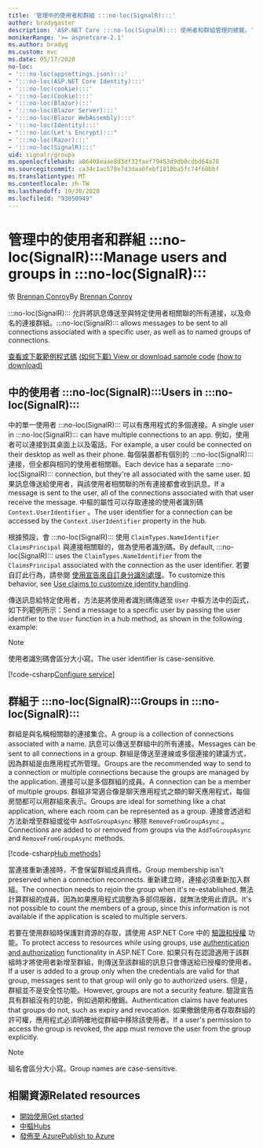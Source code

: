 ```yaml
---
title: '管理中的使用者和群組 :::no-loc(SignalR):::'
author: bradygaster
description: 'ASP.NET Core :::no-loc(SignalR)::: 使用者和群組管理的總覽。'
monikerRange: '>= aspnetcore-2.1'
ms.author: bradyg
ms.custom: mvc
ms.date: 05/17/2020
no-loc:
- ':::no-loc(appsettings.json):::'
- ':::no-loc(ASP.NET Core Identity):::'
- ':::no-loc(cookie):::'
- ':::no-loc(Cookie):::'
- ':::no-loc(Blazor):::'
- ':::no-loc(Blazor Server):::'
- ':::no-loc(Blazor WebAssembly):::'
- ':::no-loc(Identity):::'
- ":::no-loc(Let's Encrypt):::"
- ':::no-loc(Razor):::'
- ':::no-loc(SignalR):::'
uid: signalr/groups
ms.openlocfilehash: a86408eaae8d3df32faef79453d9db0cdbd64a78
ms.sourcegitcommit: ca34c1ac578e7d3daa0febf1810ba5fc74f60bbf
ms.translationtype: MT
ms.contentlocale: zh-TW
ms.lasthandoff: 10/30/2020
ms.locfileid: "93050949"
---
```

# <a name="manage-users-and-groups-in-no-locsignalr"></a><span data-ttu-id="f4706-103">管理中的使用者和群組 :::no-loc(SignalR):::</span><span class="sxs-lookup"><span data-stu-id="f4706-103">Manage users and groups in :::no-loc(SignalR):::</span></span>

<span data-ttu-id="f4706-104">依 [Brennan Conroy](https://github.com/BrennanConroy)</span><span class="sxs-lookup"><span data-stu-id="f4706-104">By [Brennan Conroy](https://github.com/BrennanConroy)</span></span>

<span data-ttu-id="f4706-105">:::no-loc(SignalR)::: 允許將訊息傳送至與特定使用者相關聯的所有連接，以及命名的連接群組。</span><span class="sxs-lookup"><span data-stu-id="f4706-105">:::no-loc(SignalR)::: allows messages to be sent to all connections associated with a specific user, as well as to named groups of connections.</span></span>

<span data-ttu-id="f4706-106">[查看或下載範例程式碼](https://github.com/dotnet/AspNetCore.Docs/tree/master/aspnetcore/signalr/groups/sample/) [ (如何下載) ](xref:index#how-to-download-a-sample)</span><span class="sxs-lookup"><span data-stu-id="f4706-106">[View or download sample code](https://github.com/dotnet/AspNetCore.Docs/tree/master/aspnetcore/signalr/groups/sample/) [(how to download)](xref:index#how-to-download-a-sample)</span></span>

## <a name="users-in-no-locsignalr"></a><span data-ttu-id="f4706-107">中的使用者 :::no-loc(SignalR):::</span><span class="sxs-lookup"><span data-stu-id="f4706-107">Users in :::no-loc(SignalR):::</span></span>

<span data-ttu-id="f4706-108">中的單一使用者 :::no-loc(SignalR)::: 可以有應用程式的多個連接。</span><span class="sxs-lookup"><span data-stu-id="f4706-108">A single user in :::no-loc(SignalR)::: can have multiple connections to an app.</span></span> <span data-ttu-id="f4706-109">例如，使用者可以連接到其桌面上以及電話。</span><span class="sxs-lookup"><span data-stu-id="f4706-109">For example, a user could be connected on their desktop as well as their phone.</span></span> <span data-ttu-id="f4706-110">每個裝置都有個別的 :::no-loc(SignalR)::: 連接，但全都與相同的使用者相關聯。</span><span class="sxs-lookup"><span data-stu-id="f4706-110">Each device has a separate :::no-loc(SignalR)::: connection, but they're all associated with the same user.</span></span> <span data-ttu-id="f4706-111">如果訊息傳送給使用者，與該使用者相關聯的所有連接都會收到訊息。</span><span class="sxs-lookup"><span data-stu-id="f4706-111">If a message is sent to the user, all of the connections associated with that user receive the message.</span></span> <span data-ttu-id="f4706-112">中樞的屬性可以存取連接的使用者識別碼 `Context.UserIdentifier` 。</span><span class="sxs-lookup"><span data-stu-id="f4706-112">The user identifier for a connection can be accessed by the `Context.UserIdentifier` property in the hub.</span></span>

<span data-ttu-id="f4706-113">根據預設，會 :::no-loc(SignalR)::: 使用 `ClaimTypes.NameIdentifier` `ClaimsPrincipal` 與連接相關聯的，做為使用者識別碼。</span><span class="sxs-lookup"><span data-stu-id="f4706-113">By default, :::no-loc(SignalR)::: uses the `ClaimTypes.NameIdentifier` from the `ClaimsPrincipal` associated with the connection as the user identifier.</span></span> <span data-ttu-id="f4706-114">若要自訂此行為，請參閱 [使用宣告來自訂身分識別處理](xref:signalr/authn-and-authz#use-claims-to-customize-identity-handling)。</span><span class="sxs-lookup"><span data-stu-id="f4706-114">To customize this behavior, see [Use claims to customize identity handling](xref:signalr/authn-and-authz#use-claims-to-customize-identity-handling).</span></span>

<span data-ttu-id="f4706-115">傳送訊息給特定使用者，方法是將使用者識別碼傳遞至 `User` 中樞方法中的函式，如下列範例所示：</span><span class="sxs-lookup"><span data-stu-id="f4706-115">Send a message to a specific user by passing the user identifier to the `User` function in a hub method, as shown in the following example:</span></span>

> [!NOTE]
> <span data-ttu-id="f4706-116">使用者識別碼會區分大小寫。</span><span class="sxs-lookup"><span data-stu-id="f4706-116">The user identifier is case-sensitive.</span></span>

[!code-csharp[Configure service](groups/sample/Hubs/ChatHub.cs?range=29-32)]

## <a name="groups-in-no-locsignalr"></a><span data-ttu-id="f4706-117">群組于 :::no-loc(SignalR):::</span><span class="sxs-lookup"><span data-stu-id="f4706-117">Groups in :::no-loc(SignalR):::</span></span>

<span data-ttu-id="f4706-118">群組是與名稱相關聯的連接集合。</span><span class="sxs-lookup"><span data-stu-id="f4706-118">A group is a collection of connections associated with a name.</span></span> <span data-ttu-id="f4706-119">訊息可以傳送至群組中的所有連接。</span><span class="sxs-lookup"><span data-stu-id="f4706-119">Messages can be sent to all connections in a group.</span></span> <span data-ttu-id="f4706-120">群組是傳送至連線或多個連接的建議方式，因為群組是由應用程式所管理。</span><span class="sxs-lookup"><span data-stu-id="f4706-120">Groups are the recommended way to send to a connection or multiple connections because the groups are managed by the application.</span></span> <span data-ttu-id="f4706-121">連接可以是多個群組的成員。</span><span class="sxs-lookup"><span data-stu-id="f4706-121">A connection can be a member of multiple groups.</span></span> <span data-ttu-id="f4706-122">群組非常適合像是聊天應用程式之類的聊天應用程式，每個房間都可以用群組來表示。</span><span class="sxs-lookup"><span data-stu-id="f4706-122">Groups are ideal for something like a chat application, where each room can be represented as a group.</span></span> <span data-ttu-id="f4706-123">連接會透過和方法新增至群組或從中 `AddToGroupAsync` 移除 `RemoveFromGroupAsync` 。</span><span class="sxs-lookup"><span data-stu-id="f4706-123">Connections are added to or removed from groups via the `AddToGroupAsync` and `RemoveFromGroupAsync` methods.</span></span>

[!code-csharp[Hub methods](groups/sample/Hubs/ChatHub.cs?range=15-27)]

<span data-ttu-id="f4706-124">當連接重新連接時，不會保留群組成員資格。</span><span class="sxs-lookup"><span data-stu-id="f4706-124">Group membership isn't preserved when a connection reconnects.</span></span> <span data-ttu-id="f4706-125">重新建立時，連接必須重新加入群組。</span><span class="sxs-lookup"><span data-stu-id="f4706-125">The connection needs to rejoin the group when it's re-established.</span></span> <span data-ttu-id="f4706-126">無法計算群組的成員，因為如果應用程式調整為多部伺服器，就無法使用此資訊。</span><span class="sxs-lookup"><span data-stu-id="f4706-126">It's not possible to count the members of a group, since this information is not available if the application is scaled to multiple servers.</span></span>

<span data-ttu-id="f4706-127">若要在使用群組時保護對資源的存取，請使用 ASP.NET Core 中的 [驗證和授權](xref:signalr/authn-and-authz) 功能。</span><span class="sxs-lookup"><span data-stu-id="f4706-127">To protect access to resources while using groups, use [authentication and authorization](xref:signalr/authn-and-authz) functionality in ASP.NET Core.</span></span> <span data-ttu-id="f4706-128">如果只有在認證適用于該群組時才將使用者新增至群組，則傳送至該群組的訊息只會傳送給已授權的使用者。</span><span class="sxs-lookup"><span data-stu-id="f4706-128">If a user is added to a group only when the credentials are valid for that group, messages sent to that group will only go to authorized users.</span></span> <span data-ttu-id="f4706-129">但是，群組並不是安全性功能。</span><span class="sxs-lookup"><span data-stu-id="f4706-129">However, groups are not a security feature.</span></span> <span data-ttu-id="f4706-130">驗證宣告具有群組沒有的功能，例如過期和撤銷。</span><span class="sxs-lookup"><span data-stu-id="f4706-130">Authentication claims have features that groups do not, such as expiry and revocation.</span></span> <span data-ttu-id="f4706-131">如果撤銷使用者存取群組的許可權，應用程式必須明確地從群組中移除該使用者。</span><span class="sxs-lookup"><span data-stu-id="f4706-131">If a user's permission to access the group is revoked, the app must remove the user from the group explicitly.</span></span>

> [!NOTE]
> <span data-ttu-id="f4706-132">組名會區分大小寫。</span><span class="sxs-lookup"><span data-stu-id="f4706-132">Group names are case-sensitive.</span></span>

## <a name="related-resources"></a><span data-ttu-id="f4706-133">相關資源</span><span class="sxs-lookup"><span data-stu-id="f4706-133">Related resources</span></span>

* [<span data-ttu-id="f4706-134">開始使用</span><span class="sxs-lookup"><span data-stu-id="f4706-134">Get started</span></span>](xref:tutorials/signalr)
* [<span data-ttu-id="f4706-135">中樞</span><span class="sxs-lookup"><span data-stu-id="f4706-135">Hubs</span></span>](xref:signalr/hubs)
* [<span data-ttu-id="f4706-136">發佈至 Azure</span><span class="sxs-lookup"><span data-stu-id="f4706-136">Publish to Azure</span></span>](xref:signalr/publish-to-azure-web-app)
